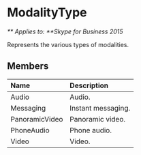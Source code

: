 
# ModalityType


_** Applies to: **Skype for Business 2015_

Represents the various types of modalities.
            
## Members



|**Name**|**Description**|
|:-----|:-----|
|Audio|Audio.|
|Messaging|Instant messaging.|
|PanoramicVideo|Panoramic video.|
|PhoneAudio|Phone audio.|
|Video|Video.|
